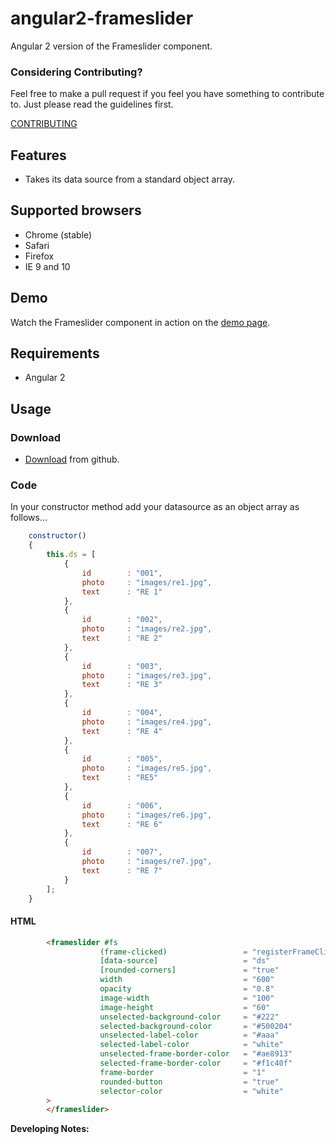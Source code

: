 # angular2-frameslider
Angular 2 version of the Frameslider component.

### Considering Contributing?

Feel free to make a pull request if you feel you have something to contribute to. Just please read the guidelines first.

[CONTRIBUTING](https://github.com/WilldelaVega777/angular-frameslider/blob/master/CONTRIBUTING.md)


## Features

- Takes its data source from a standard object array.

## Supported browsers
- Chrome (stable)
- Safari
- Firefox
- IE 9 and 10


## Demo
Watch the Frameslider component in action on the [demo page](http://angular-ui-tree.github.io/angular-ui-tree/).

## Requirements

- Angular 2

## Usage

### Download

- [Download](https://github.com/WilldelaVega777/angular2-frameslider/archive/master.zip) from github.


### Code

In your constructor method add your datasource as an object array as follows...

```js
    constructor() 
    {
        this.ds = [
            {
                id        : "001",
                photo     : "images/re1.jpg",
                text      : "RE 1"
            },
            {
                id        : "002",
                photo     : "images/re2.jpg",
                text      : "RE 2"
            },
            {
                id        : "003",
                photo     : "images/re3.jpg",
                text      : "RE 3"
            },
            {
                id        : "004",
                photo     : "images/re4.jpg",
                text      : "RE 4"
            },
            {
                id        : "005",
                photo     : "images/re5.jpg",
                text      : "RE5"
            },
            {
                id        : "006",
                photo     : "images/re6.jpg",
                text      : "RE 6"
            },
            {
                id        : "007",
                photo     : "images/re7.jpg",
                text      : "RE 7"
            }
        ];
    }
```


#### HTML 
```html
        <frameslider #fs
                    (frame-clicked)                 = "registerFrameClick($event)"
                    [data-source]                   = "ds"
                    [rounded-corners]               = "true"
                    width                           = "600"
                    opacity                         = "0.8"
                    image-width                     = "100"
                    image-height                    = "60"
                    unselected-background-color     = "#222"
                    selected-background-color       = "#500204"
                    unselected-label-color          = "#aaa"
                    selected-label-color            = "white"
                    unselected-frame-border-color   = "#ae8913"
                    selected-frame-border-color     = "#f1c40f"
                    frame-border                    = "1"
                    rounded-button                  = "true"
                    selector-color                  = "white"
        >
        </frameslider>
```

**Developing Notes:**